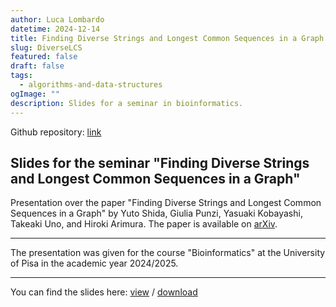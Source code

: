 ```yaml
---
author: Luca Lombardo
datetime: 2024-12-14
title: Finding Diverse Strings and Longest Common Sequences in a Graph
slug: DiverseLCS
featured: false
draft: false
tags:
  - algorithms-and-data-structures
ogImage: ""
description: Slides for a seminar in bioinformatics.
---
```


Github repository: [link](https://github.com/lukefleed/rank-on-dags)

## Slides for the seminar "Finding Diverse Strings and Longest Common Sequences in a Graph"

<!--
@misc{shida2024findingdiversestringslongest,
      title={Finding Diverse Strings and Longest Common Subsequences in a Graph},
      author={Yuto Shida and Giulia Punzi and Yasuaki Kobayashi and Takeaki Uno and Hiroki Arimura},
      year={2024},
      eprint={2405.00131},
      archivePrefix={arXiv},
      primaryClass={cs.DS},
      url={https://arxiv.org/abs/2405.00131},
} -->

Presentation over the paper "Finding Diverse Strings and Longest Common Sequences in a Graph" by Yuto Shida, Giulia Punzi, Yasuaki Kobayashi, Takeaki Uno, and Hiroki Arimura. The paper is available on [arXiv](https://arxiv.org/abs/2405.00131).

---

The presentation was given for the course "Bioinformatics" at the University of Pisa in the academic year 2024/2025.

---

You can find the slides here: [view](https://github.com/lukefleed/diverse-LCS-slides/blob/main/tex/main.pdf) / [download](https://github.com/lukefleed/diverse-LCS-slides/raw/main/tex/main.pdf)
